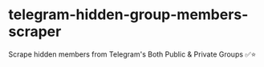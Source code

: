 # telegram-hidden-group-members-scraper
Scrape hidden members from Telegram's Both Public &amp; Private Groups ✅⭐

